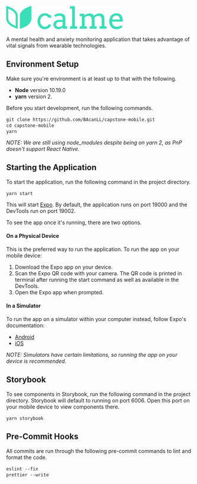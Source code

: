 ![Logo](assets/brand.png)

A mental health and anxiety monitoring application that takes advantage of vital signals from wearable technologies.

## Environment Setup
Make sure you're environment is at least up to that with the following.

* **Node** version 10.19.0
* **yarn** version 2.

Before you start development, run the following commands.
```
git clone https://github.com/BAcanLL/capstone-mobile.git
cd capstone-mobile
yarn
```

_NOTE: We are still using node_modules despite being on yarn 2, as PnP doesn't support React Native._
## Starting the Application
To start the application, run the following command in the project directory.
```
yarn start
```
This will start [Expo](https://docs.expo.io/). By default, the application runs on port 19000 and the DevTools run on port 19002. 

To see the app once it's running, there are two options.

#### On a Physical Device

This is the preferred way to run the application. To run the app on your mobile device:
1. Download the Expo app on your device.
2. Scan the Expo QR code with your camera. The QR code is printed in terminal after running the start command as well as available in the DevTools.
3. Open the Expo app when prompted.

#### In a Simulator

To run the app on a simulator within your computer instead, follow Expo's documentation:
* [Android](https://docs.expo.io/workflow/android-studio-emulator/)
* [iOS](https://docs.expo.io/workflow/ios-simulator/)

_NOTE: Simulators have certain limitations, so running the app on your device is recommended._

## Storybook
To see components in Storybook, run the following command in the project directory. Storybook will default to running on port 6006. Open this port on your mobile device to view components there.
```
yarn storybook
```

## Pre-Commit Hooks
All commits are run through the following pre-commit commands to lint and format the code.
```
eslint --fix
prettier --write
```
